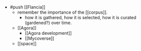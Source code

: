 - #push [[Flancia]]
  - remember the importance of the [[corpus]].
    - how it is gathered, how it is selected, how it is curated (gardened?) over time.
  - [[Agora]]
    - [[Agora development]]
    - [[Mycoverse]]
  - [[space]]
